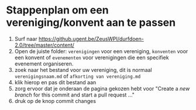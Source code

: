 # Stappenplan om een vereniging/konvent aan te passen
1. Surf naar https://github.ugent.be/ZeusWPI/durfdoen-2.0/tree/master/content/
2. Open de juiste folder: `verenigingen` voor een vereniging, `konventen` voor een konvent of `evenementen` voor verenigingen die een specifiek evenement organiseren.
3. zoek naar het bestand voor uw vereniging, dit is normaal `verenigingsnaam.md` of `afkorting van vereniging.md`
4. klik hierop en pas dit bestand aan
5. zorg ervoor dat je onderaan de pagina gekozen hebt voor "Create a *new branch* for this commit and start a pull request ..."
6. druk op de knop commit changes
